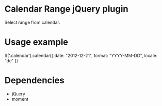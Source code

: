 # Calendar Range jQuery plugin

Select range from calendar.

# Usage example

$('.calendar').calendar({
  date: "2012-12-21",
  format: "YYYY-MM-DD",
  locale: "de"
})

# Dependencies

* jQuery
* moment
